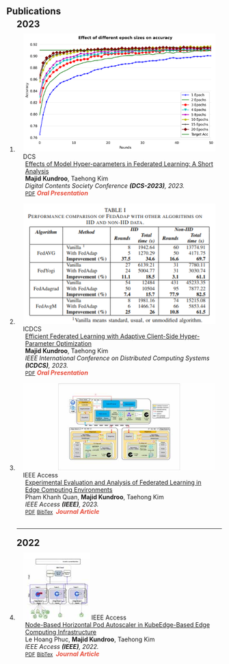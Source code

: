 <h2 id="publications" style="margin: 2px 0px -15px;">Publications</h2>

<div class="publications">

<ol class="bibliography">
<h2 id="" style="margin: 20px 0px 10px;">2023</h2>

<li>
    <div class="pub-row">
      <div class="col-sm-3 abbr" style="position: relative;padding-right: 15px;padding-left: 15px;">
        <img src="assets/img/dcs-23.png" class="teaser img-fluid z-depth-1">
        <abbr class="badge">DCS</abbr>
      </div>
      <div class="col-sm-9" style="position: relative;padding-right: 15px;padding-left: 20px;">
        <div class="title"><a href="{{ site.dcs-23 }}">Effects of Model Hyper-parameters in Federated Learning: A Short Analysis</a></div>
        <div class="author"><strong>Majid Kundroo</strong>, Taehong Kim</div>
        <div class="periodical"><em>Digital Contents Society Conference <strong>(DCS-2023)</strong>, 2023.</em></div>
        <div class="links">
          <a href="#" class="btn btn-sm z-depth-0" role="button" target="_blank" style="font-size:12px;">PDF</a>
          <!-- <a href="#" class="btn btn-sm z-depth-0" role="button" target="_blank" style="font-size:12px;">Code</a> -->
          <!-- <a href="https://class-il.mpi-inf.mpg.de/mnemonics/" class="btn btn-sm z-depth-0" role="button" target="_blank" style="font-size:12px;">Project Page</a> -->
          <!-- <a href="" class="btn btn-sm z-depth-0" role="button" target="_blank" style="font-size:12px;">BibTex</a> -->
          <strong><i style="color:#e74d3c">Oral Presentation</i></strong>
        </div>
      </div>
    </div>
    </li>
    <br>

<li>
<div class="pub-row">
  <div class="col-sm-3 abbr" style="position: relative;padding-right: 15px;padding-left: 15px;">
    <img src="assets/img/icdcs-23.png" class="teaser img-fluid z-depth-1">
    <abbr class="badge">ICDCS</abbr>
  </div>

  <div class="col-sm-9" style="position: relative;padding-right: 15px;padding-left: 20px;">
    <div class="title"><a href="#">Efficient Federated Learning with Adaptive Client-Side Hyper-Parameter Optimization</a></div>
    <div class="author"><strong>Majid Kundroo</strong>, Taehong Kim</div>
    <div class="periodical"><em>IEEE International Conference on Distributed Computing Systems <strong>(ICDCS)</strong>, 2023.</em></div>
    <div class="links">
      <a href="#" class="btn btn-sm z-depth-0" role="button" target="_blank" style="font-size:12px;">PDF</a>
      <!-- <a href="#" class="btn btn-sm z-depth-0" role="button" target="_blank" style="font-size:12px;">Code</a> -->
      <!-- <a href="https://class-il.mpi-inf.mpg.de/mnemonics/" class="btn btn-sm z-depth-0" role="button" target="_blank" style="font-size:12px;">Project Page</a> -->
      <!-- <a href="" class="btn btn-sm z-depth-0" role="button" target="_blank" style="font-size:12px;">BibTex</a> -->
      <strong><i style="color:#e74d3c">Oral Presentation</i></strong>
    </div>
  </div>
</div>
</li>
<br>

<li>
<div class="pub-row">
  <div class="col-sm-3 abbr" style="position: relative;padding-right: 15px;padding-left: 15px;">
    <img src="assets/img/access-1.jpg" class="teaser img-fluid z-depth-1">
    <abbr class="badge">IEEE Access</abbr>
  </div>
  <div class="col-sm-9" style="position: relative;padding-right: 15px;padding-left: 20px;">
    <div class="title"><a href="https://doi.org/10.1109/ACCESS.2023.3262945">Experimental Evaluation and Analysis of Federated Learning in Edge Computing Environments</a></div>
    <div class="author">Pham Khanh Quan, <strong>Majid Kundroo</strong>, Taehong Kim</div>
    <div class="periodical"><em>IEEE Access <strong>(IEEE)</strong>, 2023.</em></div>
    <div class="links">
      <a href="https://ieeexplore.ieee.org/document/10086519" class="btn btn-sm z-depth-0" role="button" target="_blank" style="font-size:12px;">PDF</a>
      <!-- <a href="#" class="btn btn-sm z-depth-0" role="button" target="_blank" style="font-size:12px;">Code</a> -->
      <!-- <a href="https://class-il.mpi-inf.mpg.de/mnemonics/" class="btn btn-sm z-depth-0" role="button" target="_blank" style="font-size:12px;">Project Page</a> -->
      <a href="./assets/bibtex/fl_quan.bib" class="btn btn-sm z-depth-0" role="button" target="_blank" style="font-size:12px;">BibTex</a>
      <strong><i style="color:#e74d3c"> &nbsp;Journal Article</i></strong>
    </div>
  </div>
</div>

</li>
<br>
<hr>
<h2 id="year" style="margin: 20px 0px 10px;">2022</h2>
<li>
<div class="pub-row">

  <div class="col-sm-3 abbr" style="position: relative;padding-right: 15px;padding-left: 15px;">
    <img src="assets/img/nhpa.png" class="teaser img-fluid z-depth-1">
    <abbr class="badge">IEEE Access</abbr>
  </div>

  <div class="col-sm-9" style="position: relative;padding-right: 15px;padding-left: 20px;">
    <div class="title"><a href="https://doi.org/10.1109/access.2022.3232131">Node-Based Horizontal Pod Autoscaler in KubeEdge-Based Edge Computing Infrastructure</a></div>
    <div class="author">Le Hoang Phuc, <strong>Majid Kundroo</strong>, Taehong Kim</div>
    <div class="periodical"><em>IEEE Access <strong>(IEEE)</strong>, 2022.</em></div>
    <div class="links">
      <a href="https://ieeexplore.ieee.org/document/9999239" class="btn btn-sm z-depth-0" role="button" target="_blank" style="font-size:12px;">PDF</a>
      <!-- <a href="#" class="btn btn-sm z-depth-0" role="button" target="_blank" style="font-size:12px;">Code</a> -->
      <!-- <a href="https://class-il.mpi-inf.mpg.de/mnemonics/" class="btn btn-sm z-depth-0" role="button" target="_blank" style="font-size:12px;">Project Page</a> -->
      <a href="./assets/bibtex/nhpa.bib" class="btn btn-sm z-depth-0" role="button" target="_blank" style="font-size:12px;">BibTex</a>
      <strong><i style="color:#e74d3c"> &nbsp;Journal Article</i></strong>
    </div>
  </div>
</div>

</li>
<br>

</ol>

</div>
